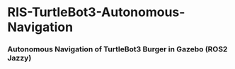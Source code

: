 # RIS-TurtleBot3-Autonomous-Navigation

### Autonomous Navigation of TurtleBot3 Burger in Gazebo (ROS2 Jazzy)
